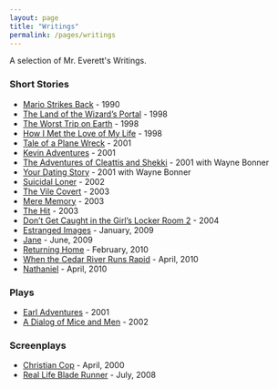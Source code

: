 ```yaml
---
layout: page
title: "Writings"
permalink: /pages/writings
---
```

A selection of Mr. Everett's Writings.

<h3 class="wp-block-heading">Short Stories</h3>
<ul class="wp-block-list">
<li><a href="{{ '/pages/writings/mario-strikes-back' | relative_url }}">Mario Strikes Back</a> - 1990</li>
<li><a href="{{ '/pages/writings/the-land-of-the-wizard-s-portal' | relative_url }}">The Land of the Wizard’s Portal</a> - 1998</li>
<li><a href="{{ '/pages/writings/the-worst-trip-on-earth' | relative_url }}">The Worst Trip on Earth</a> - 1998</li>
<li><a href="{{ '/pages/writings/how-i-met-the-love-of-my-life' | relative_url }}">How I Met the Love of My Life</a> - 1998</li>
<li><a href="{{ '/pages/writings/tale-of-a-plane-wreck' | relative_url }}">Tale of a Plane Wreck</a> - 2001</li>
<li><a href="{{ '/pages/writings/kevin-adventures' | relative_url }}">Kevin Adventures</a> - 2001</li>
<li><a href="{{ '/pages/writings/the-adventures-of-cleattis-and-shekki' | relative_url }}">The Adventures of Cleattis and Shekki</a> - 2001 with Wayne Bonner</li>
<li><a href="{{ '/pages/writings/your-dating-story' | relative_url }}">Your Dating Story</a> - 2001 with Wayne Bonner</li>
<li><a href="{{ '/pages/writings/suicidal-loner' | relative_url }}">Suicidal Loner</a> - 2002</li>
<li><a href="{{ '/pages/writings/the-vile-covert' | relative_url }}">The Vile Covert</a> - 2003</li>
<li><a href="{{ '/pages/writings/mere-memory' | relative_url }}">Mere Memory</a> - 2003</li>
<li><a href="{{ '/pages/writings/the-hit' | relative_url }}">The Hit</a> - 2003</li>
<li><a href="{{ '/pages/writings/don---t-get-caught-in-the-girl---s-locker-room-2' | relative_url }}">Don’t Get Caught in the Girl’s Locker Room 2</a> - 2004</li>
<li><a href="{{ '/pages/writings/estranged-images' | relative_url }}">Estranged Images</a> - January, 2009</li>
<li><a href="{{ '/pages/writings/jane' | relative_url }}">Jane</a> - June, 2009</li>
<li><a href="{{ '/pages/writings/returning-home' | relative_url }}">Returning Home</a> - February, 2010</li>
<li><a href="{{ '/pages/writings/when-the-cedar-river-runs-rapid' | relative_url }}">When the Cedar River Runs Rapid</a> - April, 2010</li>
<li><a href="{{ '/pages/writings/nathaniel' | relative_url }}">Nathaniel</a> - April, 2010</li>
</ul>

<h3 class="wp-block-heading">Plays</h3>
<ul class="wp-block-list">
<li><a href="{{ '/pages/writings/earl-adventures/' | relative_url }}">Earl Adventures</a> - 2001</li>
<li><a href="{{ '/pages/writings/a-dialog-of-mice-and-men/' | relative_url }}">A Dialog of Mice and Men</a> - 2002</li>
</ul>

<h3 class="wp-block-heading">Screenplays</h3>
<ul class="wp-block-list">
<li><a href="{{ '/assets/writings/ccop.pdf' | relative_url }}">Christian Cop</a> - April, 2000</li>
<li><a href="{{ '/assets/writings/realbr.pdf' | relative_url }}">Real Life Blade Runner</a> - July, 2008</li>
</ul>
